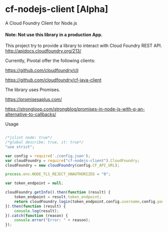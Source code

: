 # cf-nodejs-client [Alpha]
A Cloud Foundry Client for Node.js

#### Note: Not use this library in a production App.

This project try to provide a library to interact with Cloud Foundry REST API.
http://apidocs.cloudfoundry.org/213/

Currently, Pivotal offer the following clients:

https://github.com/cloudfoundry/cli

https://github.com/cloudfoundry/cf-java-client

The library uses Promises.

https://promisesaplus.com/

https://strongloop.com/strongblog/promises-in-node-js-with-q-an-alternative-to-callbacks/

Usage

``` Javascript

/*jslint node: true*/
/*global describe: true, it: true*/
"use strict";

var config = require('./config.json');
var cloudFoundry = require("cf-nodejs-client").CloudFoundry;
cloudFoundry = new cloudFoundry(config.CF_API_URL);

process.env.NODE_TLS_REJECT_UNAUTHORIZED = "0";

var token_endpoint = null;

cloudFoundry.getInfo().then(function (result) {
	token_endpoint = result.token_endpoint;	
    return cloudFoundry.login(token_endpoint,config.username,config.password);
}).then(function (result) {
    console.log(result);   
}).catch(function (reason) {
    console.error("Error: " + reason);
});

```